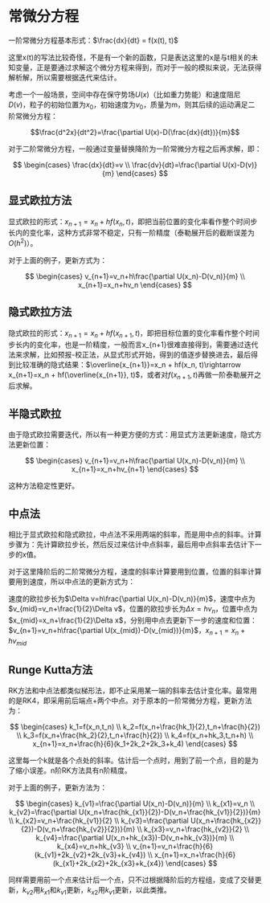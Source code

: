 # 常微分方程
一阶常微分方程基本形式：$\frac{dx}{dt} = f(x(t), t)$

这里x(t)的写法比较奇怪，不是有一个新的函数，只是表达这里的x是与t相关的未知变量，正是要通过求解这个微分方程来得到，而对于一般的模拟来说，无法获得解析解，所以需要根据迭代来估计。

考虑一个一般场景，空间中存在保守势场$U(x)$（比如重力势能）和速度阻尼$D(v)$，粒子的初始位置为$x_0$，初始速度为$v_0$，质量为m，则其后续的运动满足二阶常微分方程：

$$\frac{d^2x}{dt^2}=\frac{\partial U(x)-D(\frac{dx}{dt})}{m}$$

对于二阶常微分方程，一般通过变量替换降阶为一阶常微分方程之后再求解，即：

$$
\begin{cases}
\frac{dx}{dt}=v \\ 
\frac{dv}{dt}=\frac{\partial U(x)-D(v)}{m}
\end{cases}
$$


## 显式欧拉方法

显式欧拉的形式：$x_{n+1}=x_n + hf(x_n, t)$，即把当前位置的变化率看作整个时间步长内的变化率，这种方式非常不稳定，只有一阶精度（泰勒展开后的截断误差为$O(h^2)$）。

对于上面的例子，更新方式为：

$$
\begin{cases}
v_{n+1}=v_n+h\frac{\partial U(x_n)-D(v_n)}{m} \\ 
x_{n+1}=x_n+hv_n
\end{cases}
$$

## 隐式欧拉方法

隐式欧拉的形式：$x_{n+1}=x_n + hf(x_{n+1}, t)$，即把目标位置的变化率看作整个时间步长内的变化率，也是一阶精度，一般而言x_{n+1}很难直接得到，需要通过迭代法来求解，比如预报-校正法，从显式形式开始，得到的值逐步替换进去，最后得到比较准确的隐式结果：$\overline{x_{n+1}}=x_n + hf(x_n, t)\rightarrow x_{n+1}=x_n + hf(\overline{x_{n+1}}, t)$，或者对$f(x_{n+1}, t)$再做一阶泰勒展开之后求解。


## 半隐式欧拉

由于隐式欧拉需要迭代，所以有一种更方便的方式：用显式方法更新速度，隐式方法更新位置：

$$
\begin{cases}
v_{n+1}=v_n+h\frac{\partial U(x_n)-D(v_n)}{m} \\ 
x_{n+1}=x_n+hv_{n+1}
\end{cases}
$$

这种方法稳定性更好。

## 中点法
相比于显式欧拉和隐式欧拉，中点法不采用两端的斜率，而是用中点的斜率。计算步骤为：先计算欧拉步长，然后反过来估计中点斜率，最后用中点斜率去估计下一步的$x$值。

对于这里降阶后的二阶常微分方程，速度的斜率计算要用到位置，位置的斜率计算要用到速度，所以中点法的更新方式为：

速度的欧拉步长为$\Delta v=h\frac{\partial U(x_n)-D(v_n)}{m}$，速度中点为$v_{mid}=v_n+\frac{1}{2}\Delta v$，位置的欧拉步长为$\Delta x=hv_n$，位置中点为$x_{mid}=x_n+\frac{1}{2}\Delta x$，分别用中点去更新下一步的速度和位置：$v_{n+1}=v_n+h\frac{\partial U(x_{mid})-D(v_{mid})}{m}$，$x_{n+1}=x_n+hv_{mid}$

## Runge Kutta方法
RK方法和中点法都类似梯形法，即不止采用某一端的斜率去估计变化率。最常用的是RK4，即采用前后端点+两个中点。对于原本的一阶常微分方程，更新方法为：

$$
\begin{cases}
k_1=f(x_n,t_n) \\ 
k_2=f(x_n+\frac{hk_1}{2},t_n+\frac{h}{2}) \\
k_3=f(x_n+\frac{hk_2}{2},t_n+\frac{h}{2}) \\
k_4=f(x_n+hk_3,t_n+h) \\
x_{n+1}=x_n+\frac{h}{6}(k_1+2k_2+2k_3+k_4)
\end{cases}
$$

这里每一个k就是各个点处的斜率。估计后一个点时，用到了前一个点，目的是为了缩小误差。n阶RK方法具有n阶精度。

对于上面的例子，更新方法为：

$$
\begin{cases}
k_{v1}=\frac{\partial U(x_n)-D(v_n)}{m} \\ 
k_{x1}=v_n \\
k_{v2}=\frac{\partial U(x_n+\frac{hk_{x1}}{2})-D(v_n+\frac{hk_{v1}}{2})}{m} \\
k_{x2}=v_n+\frac{hk_{v1}}{2} \\
k_{v3}=\frac{\partial U(x_n+\frac{hk_{x2}}{2})-D(v_n+\frac{hk_{v2}}{2})}{m} \\
k_{x3}=v_n+\frac{hk_{v2}}{2} \\
k_{v4}=\frac{\partial U(x_n+hk_{x3})-D(v_n+hk_{v3})}{m} \\
k_{x4}=v_n+hk_{v3} \\
v_{n+1}=v_n+\frac{h}{6}(k_{v1}+2k_{v2}+2k_{v3}+k_{v4}) \\
x_{n+1}=x_n+\frac{h}{6}(k_{x1}+2k_{x2}+2k_{x3}+k_{x4})
\end{cases}
$$

同样需要用前一个点来估计后一个点，只不过根据降阶后的方程组，变成了交替更新，$k_{v2}$用$k_{x1}$和$k_{v1}$更新，$k_{x2}$用$k_{v1}$更新，以此类推。